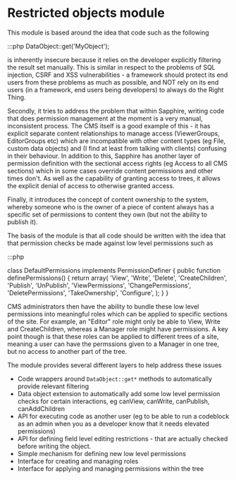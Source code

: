 
# Restricted objects module


This module is based around the idea that code such as the following

:::php
	DataObject::get('MyObject');


is inherently insecure because it relies on the developer explicitly
filtering the result set manually. This is similar in respect to the problems
of SQL injection, CSRF and XSS vulnerabilities - a framework should protect
its end users from these problems as much as possible, and NOT rely on 
its end users (in a framework, end users being developers) to always do the 
Right Thing. 

Secondly, it tries to address the problem that within Sapphire, writing code 
that does permission management at the moment is a very manual, inconsistent 
process. The CMS itself is a good example of this - it has explicit separate 
content relationships to manage access (ViewerGroups, EditorGroups etc) which
are incompatible with other content types (eg File, custom data objects) and
(I find at least from talking with clients) confusing in their behaviour. In
addition to this, Sapphire has another layer of permission definition with the
sectional access rights (eg Access to all CMS sections) which in some cases
override content permissions and other times don't. As well as the capability
of granting access to trees, it allows the explicit denial of access to 
otherwise granted access. 

Finally, it introduces the concept of content ownership to the system, whereby
someone who is the owner of a piece of content always has a specific set of
permissions to content they own (but not the ability to publish it). 

The basis of the module is that all code should be written with the idea that
that permission checks be made against low level permissions such as

:::php 

class DefaultPermissions implements PermissionDefiner {
	public function definePermissions() {
		return array(
			'View',
			'Write',
			'Delete',
			'CreateChildren',
			'Publish',
			'UnPublish',
			'ViewPermissions',
			'ChangePermissions',
			'DeletePermissions',
			'TakeOwnership',
			'Configure',
		);
	}
}

CMS administrators then have the ability to bundle these low level permissions 
into meaningful roles which can be applied to specific sections of the site.
For example, an "Editor" role might only be able to View, Write and 
CreateChildren, whereas a Manager role might have permissions. A key point
though is that these roles can be applied to different trees of a site, meaning
a user can have the permssions given to a Manager in one tree, but no access
to another part of the tree. 


The module provides several different layers to help address these issues

* Code wrappers around `DataObject::get*` methods to automatically provide
  relevant filtering
* Data object extension to automatically add some low level permission checks
  for certain interactions, eg canView, canWrite, canPublish, canAddChildren
* API for executing code as another user (eg to be able to run a codeblock as
  an admin when you as a developer know that it needs elevated permissions)
* API for defining field level editing restrictions - that are actually
  checked before writing the object.
* Simple mechanism for defining new low level permissions
* Interface for creating and managing roles
* Interface for applying and managing permissions within the tree
